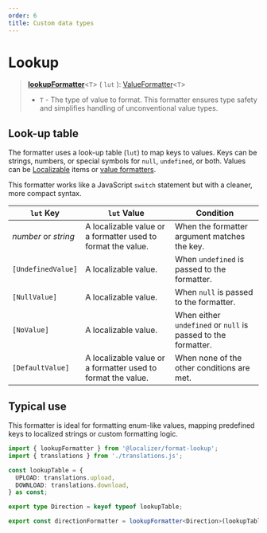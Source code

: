 ```yaml
---
order: 6
title: Custom data types
---
```


# Lookup <Badge type="tip" text="preview" /><Badge type="info" text="@localizer/format-lookup" />

> **[lookupFormatter](../../api/_localizer/format-lookup/lookupFormatter/index.md)**<`T`> ( `lut` ): [ValueFormatter](../index.md#valueformatter-t)<`T`>
>
> - `T` - The type of value to format.
>   This formatter ensures type safety and simplifies handling of unconventional value types.

## Look-up table

The formatter uses a look-up table (`lut`) to map keys to values. Keys can be strings, numbers, or special symbols for `null`, `undefined`, or both. Values can be [Localizable](../../introduction/localizable.md) items or [value formatters](../index.md#what-are-formatters).

This formatter works like a JavaScript `switch` statement but with a cleaner, more compact syntax.

| `lut` Key            | `lut` Value                                                  | Condition                                                     |
| -------------------- | ------------------------------------------------------------ | ------------------------------------------------------------- |
| _number_ or _string_ | A localizable value or a formatter used to format the value. | When the formatter argument matches the key.                  |
| `[UndefinedValue]`   | A localizable value.                                         | When `undefined` is passed to the formatter.                  |
| `[NullValue]`        | A localizable value.                                         | When `null` is passed to the formatter.                       |
| `[NoValue]`          | A localizable value.                                         | When either `undefined` or `null` is passed to the formatter. |
| `[DefaultValue]`     | A localizable value or a formatter used to format the value. | When none of the other conditions are met.                    |

## Typical use

This formatter is ideal for formatting enum-like values, mapping predefined keys to localized strings or custom formatting logic.

```typescript
import { lookupFormatter } from '@localizer/format-lookup';
import { translations } from './translations.js';

const lookupTable = {
  UPLOAD: translations.upload,
  DOWNLOAD: translations.download,
} as const;

export type Direction = keyof typeof lookupTable;

export const directionFormatter = lookupFormatter<Direction>(lookupTable);
```
